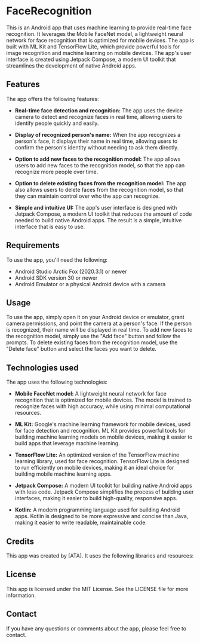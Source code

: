 # FaceRecognition

This is an Android app that uses machine learning to provide real-time face recognition. It leverages the Mobile FaceNet model, a lightweight neural network for face recognition that is optimized for mobile devices. The app is built with ML Kit and TensorFlow Lite, which provide powerful tools for image recognition and machine learning on mobile devices. The app's user interface is created using Jetpack Compose, a modern UI toolkit that streamlines the development of native Android apps.

## Features

The app offers the following features:

- **Real-time face detection and recognition:** The app uses the device camera to detect and recognize faces in real time, allowing users to identify people quickly and easily.

- **Display of recognized person's name:** When the app recognizes a person's face, it displays their name in real time, allowing users to confirm the person's identity without needing to ask them directly.

- **Option to add new faces to the recognition model:** The app allows users to add new faces to the recognition model, so that the app can recognize more people over time.

- **Option to delete existing faces from the recognition model:** The app also allows users to delete faces from the recognition model, so that they can maintain control over who the app can recognize.

- **Simple and intuitive UI:** The app's user interface is designed with Jetpack Compose, a modern UI toolkit that reduces the amount of code needed to build native Android apps. The result is a simple, intuitive interface that is easy to use.

## Requirements

To use the app, you'll need the following:

- Android Studio Arctic Fox (2020.3.1) or newer
- Android SDK version 30 or newer
- Android Emulator or a physical Android device with a camera

## Usage

To use the app, simply open it on your Android device or emulator, grant camera permissions, and point the camera at a person's face. If the person is recognized, their name will be displayed in real time. To add new faces to the recognition model, simply use the "Add face" button and follow the prompts. To delete existing faces from the recognition model, use the "Delete face" button and select the faces you want to delete.

## Technologies used

The app uses the following technologies:

- **Mobile FaceNet model:** A lightweight neural network for face recognition that is optimized for mobile devices. The model is trained to recognize faces with high accuracy, while using minimal computational resources.

- **ML Kit:** Google's machine learning framework for mobile devices, used for face detection and recognition. ML Kit provides powerful tools for building machine learning models on mobile devices, making it easier to build apps that leverage machine learning.

- **TensorFlow Lite:** An optimized version of the TensorFlow machine learning library, used for face recognition. TensorFlow Lite is designed to run efficiently on mobile devices, making it an ideal choice for building mobile machine learning apps.

- **Jetpack Compose:** A modern UI toolkit for building native Android apps with less code. Jetpack Compose simplifies the process of building user interfaces, making it easier to build high-quality, responsive apps.

- **Kotlin:** A modern programming language used for building Android apps. Kotlin is designed to be more expressive and concise than Java, making it easier to write readable, maintainable code.

## Credits

This app was created by [ATA]. It uses the following libraries and resources:

## License

This app is licensed under the MIT License. See the LICENSE file for more information.


## Contact

If you have any questions or comments about the app, please feel free to contact.
